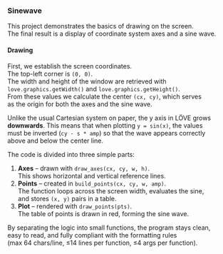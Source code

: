 ### Sinewave

This project demonstrates the basics of drawing on the screen.  
The final result is a display of coordinate system axes and a sine wave.

#### Drawing

First, we establish the screen coordinates.  
The top-left corner is `(0, 0)`.  
The width and height of the window are retrieved with  
`love.graphics.getWidth()` and `love.graphics.getHeight()`.  
From these values we calculate the center `(cx, cy)`, which serves  
as the origin for both the axes and the sine wave.

Unlike the usual Cartesian system on paper, the y axis in LÖVE grows  
**downwards**. This means that when plotting `y = sin(x)`, the values  
must be inverted (`cy - s * amp`) so that the wave appears correctly  
above and below the center line.

The code is divided into three simple parts:

1. **Axes** – drawn with `draw_axes(cx, cy, w, h)`.  
   This shows horizontal and vertical reference lines.  
2. **Points** – created in `build_points(cx, cy, w, amp)`.  
   The function loops across the screen width, evaluates the sine,  
   and stores `(x, y)` pairs in a table.  
3. **Plot** – rendered with `draw_points(pts)`.  
   The table of points is drawn in red, forming the sine wave.

By separating the logic into small functions, the program stays clean,  
easy to read, and fully compliant with the formatting rules  
(max 64 chars/line, ≤14 lines per function, ≤4 args per function).
